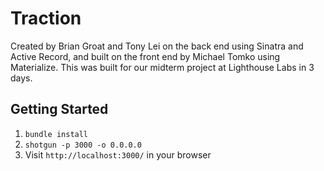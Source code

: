Traction
=============

Created by Brian Groat and Tony Lei on the back end using Sinatra and Active Record, and built on the front end by 
Michael Tomko using Materialize. This was built for our midterm project at Lighthouse Labs in 3 days. 

## Getting Started

1. `bundle install`
2. `shotgun -p 3000 -o 0.0.0.0`
3. Visit `http://localhost:3000/` in your browser
